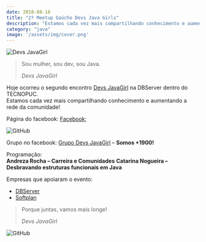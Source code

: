 ```yaml
---
date: 2018-08-18
title: "2º Meetup Gaúcho Devs Java Girls"
description: "Estamos cada vez mais compartilhando conhecimento e aumentando a rede da comunidade!"
category: "java"
image: '/assets/img/cover.png'
---
```


<div class="smallSize">

![Devs JavaGirl](/assets/img/DevsJavaGirlLogo.png)

</div>

<blockquote>  
  <p>Sou mulher, sou dev, sou Java.</p>
  <cite>Devs JavaGirl</cite>
</blockquote>

Hoje ocorreu o segundo encontro <a href="https://www.meetup.com/pt-BR/Devs-Java-Girl/" target="_blank" rel="nofollow, noreferrer,noopener,external">Devs JavaGirl</a> na DBServer dentro do TECNOPUC.  
Estamos cada vez mais compartilhando conhecimento e aumentando a rede da comunidade!

Página do facebook: <a href="https://www.facebook.com/devsjavagirl" target="_blank" rel="nofollow, noreferrer,noopener,external">Facebook</a>;

![GitHub](/assets/img/DevsJavaGirl.jpg)

Grupo no facebook: <a href="https://www.facebook.com/groups/966816456805899" target="_blank" rel="nofollow, noreferrer,noopener,external">Grupo Devs JavaGirl</a> – **Somos +1900!**

Programação:  
**Andreza Rocha – Carreira e Comunidades**
**Catarina Nogueira – Desbravando estruturas funcionais em Java**

Empresas que apoiaram o evento:  
- <a href="http://www.dbserver.com.br/" target="_blank" rel="nofollow, noreferrer,noopener,external">DBServer</a> 
- <a href="https://www.softplan.com.br/" target="_blank" rel="nofollow, noreferrer,noopener,external">Softplan</a>

<blockquote>  
  <p>Porque juntas, vamos mais longe!</p>
  <cite>Devs JavaGirl</cite>
</blockquote>

![GitHub](/assets/img/DevsJavaGirlDBServer.jpeg)
